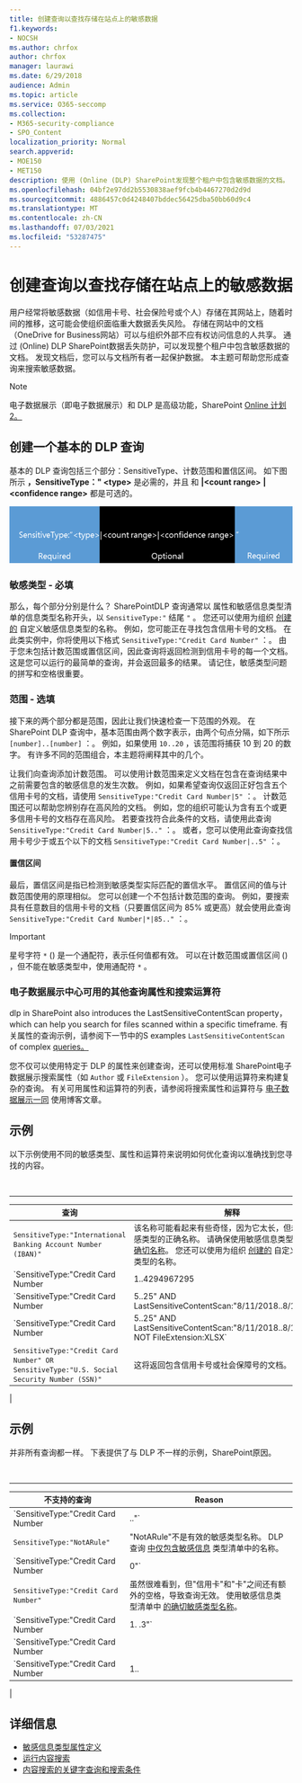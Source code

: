 ```yaml
---
title: 创建查询以查找存储在站点上的敏感数据
f1.keywords:
- NOCSH
ms.author: chrfox
author: chrfox
manager: laurawi
ms.date: 6/29/2018
audience: Admin
ms.topic: article
ms.service: O365-seccomp
ms.collection:
- M365-security-compliance
- SPO_Content
localization_priority: Normal
search.appverid:
- MOE150
- MET150
description: 使用 (Online (DLP) SharePoint发现整个租户中包含敏感数据的文档。
ms.openlocfilehash: 04bf2e97dd2b5530838aef9fcb4b4467270d2d9d
ms.sourcegitcommit: 4886457c0d4248407bddec56425dba50bb60d9c4
ms.translationtype: MT
ms.contentlocale: zh-CN
ms.lasthandoff: 07/03/2021
ms.locfileid: "53287475"
---
```

# <a name="form-a-query-to-find-sensitive-data-stored-on-sites"></a>创建查询以查找存储在站点上的敏感数据

用户经常将敏感数据（如信用卡号、社会保险号或个人）存储在其网站上，随着时间的推移，这可能会使组织面临重大数据丢失风险。 存储在网站中的文档（OneDrive for Business网站）可以与组织外部不应有权访问信息的人共享。 通过 (Online) DLP SharePoint数据丢失防护，可以发现整个租户中包含敏感数据的文档。 发现文档后，您可以与文档所有者一起保护数据。 本主题可帮助您形成查询来搜索敏感数据。

> [!NOTE]
> 电子数据展示（即电子数据展示）和 DLP 是高级功能，SharePoint [Online 计划 2。](https://go.microsoft.com/fwlink/?LinkId=510080)

## <a name="forming-a-basic-dlp-query"></a>创建一个基本的 DLP 查询

基本的 DLP 查询包括三个部分：SensitiveType、计数范围和置信区间。 如下图所示 **，SensitiveType：" \<type\>** 是必需的，并且 和 **|\<count range\>** **|\<confidence range\>** 都是可选的。

![示例查询分为必需和可选两种](../media/DLP-query-example-text.png)

### <a name="sensitive-type---required"></a>敏感类型 - 必填

那么，每个部分分别是什么？ SharePointDLP 查询通常以 属性和敏感信息类型清单的信息类型名称开头，以 `SensitiveType:"` [](/Exchange/what-the-sensitive-information-types-in-exchange-look-for-exchange-2013-help)结尾 `"` 。 您还可以使用为组织 [创建的](create-a-custom-sensitive-information-type.md) 自定义敏感信息类型的名称。 例如，您可能正在寻找包含信用卡号的文档。 在此类实例中，你将使用以下格式  `SensitiveType:"Credit Card Number"` ：。 由于您未包括计数范围或置信区间，因此查询将返回检测到信用卡号的每一个文档。 这是您可以运行的最简单的查询，并会返回最多的结果。 请记住，敏感类型问题的拼写和空格很重要。

### <a name="ranges---optional"></a>范围 - 选填

接下来的两个部分都是范围，因此让我们快速检查一下范围的外观。 在SharePoint DLP 查询中，基本范围由两个数字表示，由两个句点分隔，如下所示 `[number]..[number]` ：。 例如，如果使用  `10..20` ，该范围将捕获 10 到 20 的数字。 有许多不同的范围组合，本主题将阐释其中的几个。

让我们向查询添加计数范围。 可以使用计数范围来定义文档在包含在查询结果中之前需要包含的敏感信息的发生次数。 例如，如果希望查询仅返回正好包含五个信用卡号的文档，请使用  `SensitiveType:"Credit Card Number|5"` ：。 计数范围还可以帮助您辨别存在高风险的文档。 例如，您的组织可能认为含有五个或更多信用卡号的文档存在高风险。 若要查找符合此条件的文档，请使用此查询  `SensitiveType:"Credit Card Number|5.."` ：。 或者，您可以使用此查询查找信用卡号少于或五个以下的文档  `SensitiveType:"Credit Card Number|..5"` ：。

#### <a name="confidence-range"></a>置信区间

最后，置信区间是指已检测到敏感类型实际匹配的置信水平。 置信区间的值与计数范围使用的原理相似。 您可以创建一个不包括计数范围的查询。 例如，要搜索具有任意数目的信用卡号的文档（只要置信区间为 85% 或更高）就会使用此查询  `SensitiveType:"Credit Card Number|*|85.."` ：。

> [!IMPORTANT]
> 星号字符 `*` () 是一个通配符，表示任何值都有效。 可以在计数范围或置信区间 () ，但不能在敏感类型中，使用通配符 `*` 。

### <a name="additional-query-properties-and-search-operators-available-in-the-ediscovery-center"></a>电子数据展示中心可用的其他查询属性和搜索运算符

dlp in SharePoint also introduces the LastSensitiveContentScan property， which can help you search for files scanned within a specific timeframe. 有关属性的查询示例，请参阅下一节中的S examples `LastSensitiveContentScan` of complex [queries。](#examples-of-complex-queries)

您不仅可以使用特定于 DLP 的属性来创建查询，还可以使用标准 SharePoint电子数据展示搜索属性（如 `Author` 或 `FileExtension` ）。 您可以使用运算符来构建复杂的查询。 有关可用属性和运算符的列表，请参阅将搜索属性和运算符与 [电子数据展示一同](/archive/blogs/quentin/using-search-properties-and-operators-with-ediscovery) 使用博客文章。

## <a name="examples-of-complex-queries"></a>示例

以下示例使用不同的敏感类型、属性和运算符来说明如何优化查询以准确找到您寻找的内容。

<br>

****

|查询|解释|
|---|---|
|`SensitiveType:"International Banking Account Number (IBAN)"`|该名称可能看起来有些奇怪，因为它太长，但却是该敏感类型的正确名称。 请确保使用敏感信息类型清单 [中的确切名称](/Exchange/what-the-sensitive-information-types-in-exchange-look-for-exchange-2013-help)。 您还可以使用为组织 [创建的](create-a-custom-sensitive-information-type.md) 自定义敏感信息类型的名称。|
|`SensitiveType:"Credit Card Number|1..4294967295|1..100"`|这将返回至少与敏感类型"信用卡号"匹配的文档。 每个范围的值分别是最小值和最大值。 编写此查询的一种更简单的方式是  `SensitiveType:"Credit Card Number"` ，但其中最有趣的是什么？|
|`SensitiveType:"Credit Card Number|5..25" AND LastSensitiveContentScan:"8/11/2018..8/13/2018"`|这将返回从 2018 年 8 月 11 日到 2018 年 8 月 13 日扫描的包含 5-25 个信用卡号的文档。|
|`SensitiveType:"Credit Card Number|5..25" AND LastSensitiveContentScan:"8/11/2018..8/13/2018" NOT FileExtension:XLSX`|这将返回从 2018 年 8 月 11 日到 2018 年 8 月 13 日扫描的包含 5-25 个信用卡号的文档。 查询结果中不包含具有 XLSX 扩展名的文件。  `FileExtension` 是可以在查询中包括的许多属性之一。 有关详细信息，请参阅将 [搜索属性和运算符与电子数据展示一同使用](/archive/blogs/quentin/using-search-properties-and-operators-with-ediscovery)。|
|`SensitiveType:"Credit Card Number" OR SensitiveType:"U.S. Social Security Number (SSN)"`|这将返回包含信用卡号或社会保障号的文档。|
|

## <a name="examples-of-queries-to-avoid"></a>示例

并非所有查询都一样。 下表提供了与 DLP 不一样的示例，SharePoint原因。

<br>

****

|不支持的查询|Reason|
|---|---|
|`SensitiveType:"Credit Card Number|.."`|必须至少添加一个数值。|
|`SensitiveType:"NotARule"`|"NotARule"不是有效的敏感类型名称。 DLP 查询 [中仅包含敏感信息](/Exchange/what-the-sensitive-information-types-in-exchange-look-for-exchange-2013-help) 类型清单中的名称。|
|`SensitiveType:"Credit Card Number|0"`|零对范围中的最小值或最大值无效。|
|`SensitiveType:"Credit Card Number"`|虽然很难看到，但"信用卡"和"卡"之间还有额外的空格，导致查询无效。 使用敏感信息类型清单中 [的确切敏感类型名称](/Exchange/what-the-sensitive-information-types-in-exchange-look-for-exchange-2013-help)。|
|`SensitiveType:"Credit Card Number|1. .3"`|两个周期部分不应用空格分隔。|
|`SensitiveType:"Credit Card Number| |1..|80.."`|管道分隔符太多 \| () 。 请改为遵循以下格式： `SensitiveType: "Credit Card Number|1..|80.."`|
|`SensitiveType:"Credit Card Number|1..|80..101"`|由于置信度值表示百分比，因此不能超过 100。 请选择 1 至 100 之间的数值。|
|

## <a name="for-more-information"></a>详细信息

- [敏感信息类型属性定义](sensitive-information-type-entity-definitions.md)
- [运行内容搜索](content-search.md)
- [内容搜索的关键字查询和搜索条件](keyword-queries-and-search-conditions.md)
